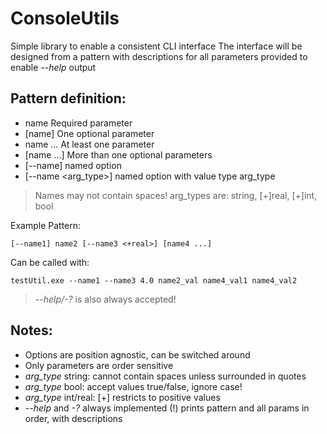 # ConsoleUtils
Simple library to enable a consistent CLI interface
The interface will be designed from a pattern with descriptions for all parameters provided to enable *--help* output

## Pattern definition:
- name Required parameter 
- [name] One optional parameter 
- name ... At least one parameter 
- [name ...] More than one optional parameters 
- [--name] named option 
- [--name <arg_type>] named option with value type arg_type 

>Names may not contain spaces! 
>arg_types are: string, [+]real, [+]int, bool 

Example Pattern: 

    [--name1] name2 [--name3 <+real>] [name4 ...] 
Can be called with:

    testUtil.exe --name1 --name3 4.0 name2_val name4_val1 name4_val2

>*--help/-?* is also always accepted!

## Notes:
- Options are position agnostic, can be switched around 
- Only parameters are order sensitive 
- *arg_type* string: cannot contain spaces unless surrounded in quotes 
- *arg_type* bool: accept values true/false, ignore case! 
- *arg_type* int/real: [+] restricts to positive values 
- *--help* and *-?* always implemented (!) prints pattern and all params in order, with descriptions 

